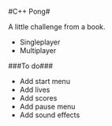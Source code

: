 #C++ Pong#

A little challenge from a book.

- Singleplayer
- Multiplayer

###To do###

* Add start menu
* Add lives
* Add scores
* Add pause menu
* Add sound effects